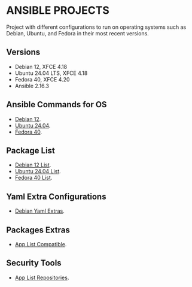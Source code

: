 # ANSIBLE PROJECTS

Project with different configurations to run on operating systems such as Debian, Ubuntu, and Fedora in their most recent versions.

## Versions

- Debian 12, XFCE 4.18
- Ubuntu 24.04 LTS, XFCE 4.18
- Fedora 40, XFCE 4.20
- Ansible 2.16.3

## Ansible Commands for OS

- [Debian 12](docs/README-debian.md).
- [Ubuntu 24.04](docs/README-ubuntu.md).
- [Fedora 40](docs/README-fedora.md).

## Package List

- [Debian 12 List](docs/debian-md/debian-packages.md).
- [Ubuntu 24.04 List](docs/ubuntu-md/ubuntu-packages.md).
- [Fedora 40 List](docs/fedora-md/fedora-packages.md).

## Yaml Extra Configurations

- [Debian Yaml Extras](docs/debian-md/debian-aditionals.md).

## Packages Extras

- [App List Compatible](docs/packakes-extras.md).

## Security Tools

- [App List Repositories](docs/sec-tools.md).
